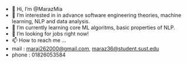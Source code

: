 - 👋 Hi, I’m @MarazMia
- 👀 I’m interested in in advance software engineering theories, machine learning, NLP and data analysis.
- 🌱 I’m currently learning core ML algoritms, basic properties of NLP.
- 💞️ I’m looking for jobs right now!
- 📫 How to reach me ...
- mail : maraj262000@gmail.com, maraz36@student.sust.edu
- phone : 01826053584

<!---
MarazMia/MarazMia is a ✨ special ✨ repository because its `README.md` (this file) appears on your GitHub profile.
You can click the Preview link to take a look at your changes.
--->
